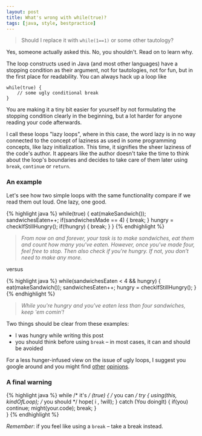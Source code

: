 ```yaml
---
layout: post
title: What's wrong with while(true)?
tags: [java, style, bestpractice]
---
```


> Should I replace it with `while(1==1)` or some other tautology?

<span class="lead">
Yes, someone actually asked this. No, you shouldn't. Read on to learn why.
</span>

The loop constructs used in Java (and most other languages) have a stopping condition as their argument, not for tautologies, not for fun, but in the first place for readability. You can always hack up a loop like


    while(true) {
        // some ugly conditional break
    }

You are making it a tiny bit easier for yourself by not formulating the stopping condition clearly in the beginning, but a lot harder for anyone reading your code afterwards. 

I call these loops "lazy loops", where in this case, the word lazy is in no way connected to the concept of laziness as used in some programming concepts, like lazy initialization. This time, it signifies the sheer laziness of the code's author. It appears like the author doesn't take the time to think about the loop's boundaries and decides to take care of them later using `break`, `continue` or `return`.

### An example

Let's see how two simple loops with the same functionality compare if we read them out loud. One lazy, one good.

{% highlight java %}
while(true) {
    eat(makeSandwich());
    sandwichesEaten++;
    if(sandwichesMade == 4) {
        break;
    }
    hungry = checkIfStillHungry();
    if(!hungry) {
        break;
    }
}
{% endhighlight %}

> *From now on and forever, your task is to make sandwiches, eat them and count how many you've eaten. However, once you've made four, feel free to stop. Then also check if you're hungry. If not, you don't need to make any more.*

versus

{% highlight java %}
while(sandwichesEaten < 4 && hungry) {
    eat(makeSandwich());
    sandwichesEaten++;
    hungry = checkIfStillHungry();
}
{% endhighlight %}

> *While you're hungry and you've eaten less than four sandwiches, keep 'em comin'!*


Two things should be clear from these examples:

* I was hungry while writing this post
* you should think before using `break` &ndash; in most cases, it can and should be avoided

For a less hunger-infused view on the issue of ugly loops, I suggest you google around and you might find [other](http://stackoverflow.com/a/595714) [opinions](http://stackoverflow.com/questions/18188123/is-it-bad-practice-to-use-break-to-exit-a-loop-in-java).

### A final warning

{% highlight java %}
while /* it's */ (true) {
    /* you can */ 
    try {
        using(this, kindOfLoop);
        /* you should */ 
        hope( i , !will);
    } catch (You doingIt) {
         if(you) continue;
         might(your.code); break;
    }   
}
{% endhighlight %}

*Remember*: if you feel like using a `break` &ndash; take a break instead.